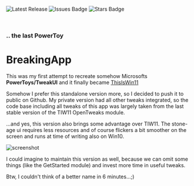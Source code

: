 ![Latest Release](https://img.shields.io/github/v/release/builtbybel/BreakingApp?style=for-the-badge)
![Issues Badge](https://img.shields.io/github/issues/builtbybel/BreakingApp?style=for-the-badge)
![Stars Badge](https://img.shields.io/github/stars/builtbybel/BreakingApp?color=yellow&style=for-the-badge)

<br>

### .. the last PowerToy
# BreakingApp

This was my first attempt to recreate somehow Microsofts **PowerToys/TweakUI** and it finally became [ThisIsWin11](https://github.com/builtbybel/ThisIsWin11/releases/tag/1.1.153)

Somehow I prefer this standalone version more, so I decided to push it to public on Github. 
My private version had all other tweaks integrated, so the code base including all tweaks of this app was largely taken from the last stable version of the TIW11 OpenTweaks module.

...and yes, this version also brings some advantage over TIW11. The stone-age ui requires less resources and of course flickers a bit smoother on the screen and runs at time of writing also on Win10.

![screenshot](https://github.com/builtbybel/BreakingApp/blob/main/assets/bA.png)

I could imagine to maintain this version as well, because we can omit some things (like the GetStarted module) and invest more time in useful tweaks.

Btw, I couldn't think of a better name in 6 minutes...;)
